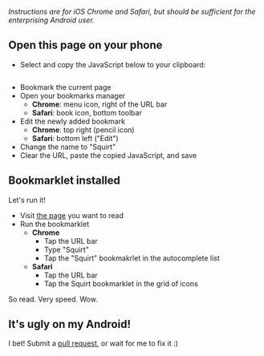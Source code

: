 *Instructions are for iOS Chrome and Safari, but should be sufficient for the enterprising Android user.*

## Open this page on your phone
- Select and copy the JavaScript below to your clipboard:

<pre class="bookmarklet"></pre>

- Bookmark the current page
- Open your bookmarks manager
  - **Chrome**: menu icon, right of the URL bar
  - **Safari**: book icon, bottom toolbar
- Edit the newly added bookmark
  - **Chrome**: top right (pencil icon)
  - **Safari**: bottom left ("Edit")
- Change the name to "Squirt"
- Clear the URL, paste the copied JavaScript, and save

## Bookmarklet installed

Let's run it!

- Visit [the page](http://zenhabits.net/) you want to read
- Run the bookmarklet
  - **Chrome**
    * Tap the URL bar
    * Type "Squirt"
    * Tap the "Squirt" bookmakrlet in the autocomplete list
  - **Safari**
    - Tap the URL bar
    - Tap the Squirt bookmarklet in the grid of icons

So read. Very speed. Wow.

## It's ugly on my Android!

I bet! Submit a [pull request](http://github.com/cameron/squirt), or wait for me to fix it :)
